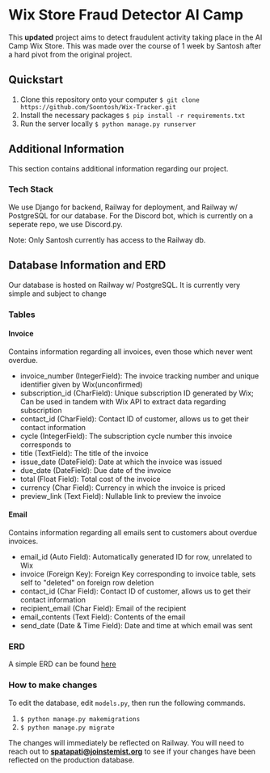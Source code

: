 # Wix Store Fraud Detector AI Camp

This **updated** project aims to detect fraudulent activity taking place in the AI Camp Wix Store. This was made over the course of 1 week by Santosh after a hard pivot from the original project.

## Quickstart

1. Clone this repository onto your computer
   ```$ git clone https://github.com/Soontosh/Wix-Tracker.git```
2. Install the necessary packages
   ```$ pip install -r requirements.txt```
3. Run the server locally
   ```$ python manage.py runserver```

## Additional Information

This section contains additional information regarding our project.

### Tech Stack

We use Django for backend, Railway for deployment, and Railway w/ PostgreSQL for our database. For the Discord bot, which is currently on a seperate repo, we use Discord.py.

Note: Only Santosh currently has access to the Railway db.

## Database Information and ERD

Our database is hosted on Railway w/ PostgreSQL. It is currently very simple and subject to change

### Tables

#### Invoice

Contains information regarding all invoices, even those which never went overdue.

- invoice_number (IntegerField): The invoice tracking number and unique identifier given by Wix(unconfirmed)
- subscription_id (CharField): Unique subscription ID generated by Wix; Can be used in tandem with Wix API to extract data regarding subscription
- contact_id (CharField): Contact ID of customer, allows us to get their contact information
- cycle (IntegerField): The subscription cycle number this invoice corresponds to
- title (TextField): The title of the invoice
- issue_date (DateField): Date at which the invoice was issued
- due_date (DateField): Due date of the invoice
- total (Float Field): Total cost of the invoice
- currency (Char Field): Currency in which the invoice is priced
- preview_link (Text Field): Nullable link to preview the invoice

#### Email

Contains information regarding all emails sent to customers about overdue invoices.

- email_id (Auto Field): Automatically generated ID for row, unrelated to Wix
- invoice (Foreign Key): Foreign Key corresponding to invoice table, sets self to "deleted" on foreign row deletion
- contact_id (Char Field): Contact ID of customer, allows us to get their contact information
- recipient_email (Char Field): Email of the recipient
- email_contents (Text Field): Contents of the email
- send_date (Date & Time Field): Date and time at which email was sent

### ERD
A simple ERD can be found [here](https://lucid.app/lucidchart/b38f4036-e9b4-4933-a6f4-87c41278a93a/edit?viewport_loc=-1921%2C21%2C3978%2C1768%2C0_0&invitationId=inv_0ac1b974-1ed6-430a-8c73-3c35115adf14)

### How to make changes

To edit the database, edit ```models.py```, then run the following commands.

1. ```$ python manage.py makemigrations```
2. ```$ python manage.py migrate```

The changes will immediately be reflected on Railway. You will need to reach out to **spatapati@joinstemist.org** to see if your changes have been reflected on the production database.